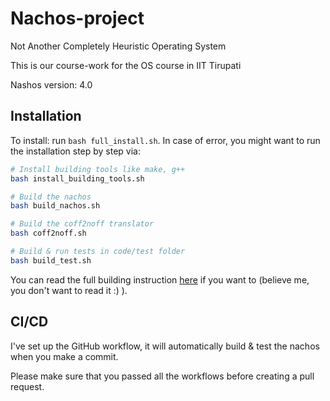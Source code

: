 # Nachos-project
Not Another Completely Heuristic Operating System

This is our course-work for the OS course in IIT Tirupati

Nashos version: 4.0

## Installation

To install: run `bash full_install.sh`. In case of error, you might want to run the installation step by step via:
```bash
# Install building tools like make, g++
bash install_building_tools.sh

# Build the nachos
bash build_nachos.sh

# Build the coff2noff translator
bash coff2noff.sh

# Build & run tests in code/test folder
bash build_test.sh
```

You can read the full building instruction [here](https://www.fit.hcmus.edu.vn/~ntquan/os/setup_nachos.html) if you want to (believe me, you don't want to read it :) ).


## CI/CD

I've set up the GitHub workflow, it will automatically build & test the nachos when you make a commit.

Please make sure that you passed all the workflows before creating a pull request.
